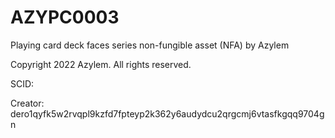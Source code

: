 # AZYPC0003
Playing card deck faces series non-fungible asset (NFA) by Azylem

Copyright 2022 Azylem. All rights reserved.

SCID:  

Creator: dero1qyfk5w2rvqpl9kzfd7fpteyp2k362y6audydcu2qrgcmj6vtasfkgqq9704gn
